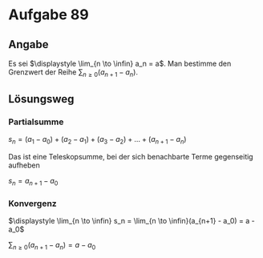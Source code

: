 # Aufgabe 89
## Angabe

Es sei $\displaystyle \lim_{n \to \infin} a_n = a$. Man bestimme den Grenzwert der Reihe $\displaystyle \sum_{n \ge  0}(a_{n+1} - a_n)$.

## Lösungsweg

### Partialsumme

$\displaystyle s_n = (a_1 - a_0) + (a_2 - a_1) + (a_3 - a_2) + ... + (a_{n+1} - a_{n})$

Das ist eine Teleskopsumme, bei der sich benachbarte Terme gegenseitig aufheben

$s_n = a_{n+1} - a_0$

### Konvergenz

$\displaystyle \lim_{n \to \infin} s_n = \lim_{n \to \infin}(a_{n+1} - a_0) = a - a_0$

$\displaystyle \sum_{n \ge  0}(a_{n+1} − a_n) = a - a_0$